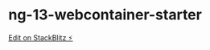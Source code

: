 # ng-13-webcontainer-starter

[Edit on StackBlitz ⚡️](https://stackblitz.com/edit/ts-angular-13-web-container-starter-adhxxe)